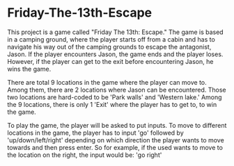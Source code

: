# Friday-The-13th-Escape

This project is a game called "Friday The 13th: Escape." The game is based in a camping ground, where the player starts off from a cabin and has to navigate his way out of the camping grounds to escape the antagonist, Jason. If the player encounters Jason, the game ends and the player loses. However, if the player can get to the exit before encountering Jason, he wins the game.

There are total 9 locations in the game where the player can move to. Among them, there are 2 locations where Jason can be encountered. Those two locations are hard-coded to be 'Park walls' and 'Western lake.' Among the 9 locations, there is only 1 'Exit' where the player has to get to, to win the game.

To play the game, the player will be asked to put inputs. To move to different locations in the game, the player has to input 'go' followed by 'up/down/left/right' depending on which direction the player wants to move towards and then press enter. So for example, if the used wants to move to the location on the right, the input would be: 'go right'
